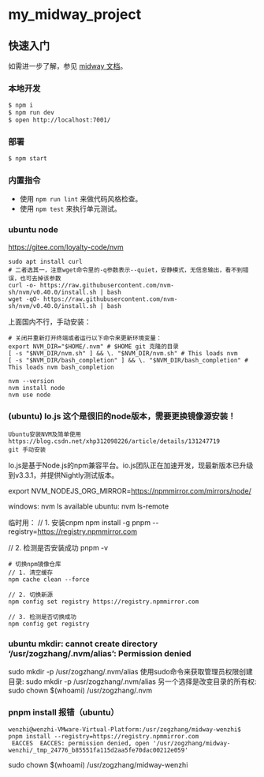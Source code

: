 # my_midway_project

## 快速入门

<!-- 在此次添加使用文档 -->

如需进一步了解，参见 [midway 文档][midway]。

### 本地开发

```bash
$ npm i
$ npm run dev
$ open http://localhost:7001/
```

### 部署

```bash
$ npm start
```

### 内置指令

- 使用 `npm run lint` 来做代码风格检查。
- 使用 `npm test` 来执行单元测试。


[midway]: https://midwayjs.org

### ubuntu node

https://gitee.com/loyalty-code/nvm

```shell
sudo apt install curl
# 二者选其一，注意wget命令里的-q参数表示--quiet，安静模式，无信息输出，看不到错误，也可去掉该参数
curl -o- https://raw.githubusercontent.com/nvm-sh/nvm/v0.40.0/install.sh | bash
wget -qO- https://raw.githubusercontent.com/nvm-sh/nvm/v0.40.0/install.sh | bash

```

上面国内不行，手动安装：

```shell
# 关闭并重新打开终端或者运行以下命令来更新环境变量：
export NVM_DIR="$HOME/.nvm" # $HOME git 克隆的目录
[ -s "$NVM_DIR/nvm.sh" ] && \. "$NVM_DIR/nvm.sh" # This loads nvm
[ -s "$NVM_DIR/bash_completion" ] && \. "$NVM_DIR/bash_completion" # This loads nvm bash_completion
```

```shell
nvm --version
nvm install node
nvm use node
```

### (ubuntu) Io.js 这个是很旧的node版本，需要更换镜像源安装！

```shell
Ubuntu安装NVM及简单使用
https://blog.csdn.net/xhp312098226/article/details/131247719
git 手动安装
```

Io.js是基于Node.js的npm兼容平台。io.js团队正在加速开发，现最新版本已升级到v3.3.1，并提供Nightly测试版本。

export NVM_NODEJS_ORG_MIRROR=https://npmmirror.com/mirrors/node/

windows: nvm ls available
ubuntu: nvm ls-remote

临时用：
// 1. 安装cnpm
npm install -g pnpm --registry=https://registry.npmmirror.com

// 2. 检测是否安装成功
pnpm -v


```shell
# 切换npm镜像仓库
// 1. 清空缓存
npm cache clean --force

// 2. 切换新源
npm config set registry https://registry.npmmirror.com

// 3. 检测是否切换成功
npm config get registry

```

### ubuntu mkdir: cannot create directory ‘/usr/zogzhang/.nvm/alias’: Permission denied

sudo mkdir -p /usr/zogzhang/.nvm/alias
使用sudo命令来获取管理员权限创建目录:
sudo mkdir -p /usr/zogzhang/.nvm/alias
另一个选择是改变目录的所有权:
sudo chown $(whoami) /usr/zogzhang/.nvm

### pnpm install 报错（ubuntu）

```shell
wenzhi@wenzhi-VMware-Virtual-Platform:/usr/zogzhang/midway-wenzhi$ pnpm install --registry=https://registry.npmmirror.com
 EACCES  EACCES: permission denied, open '/usr/zogzhang/midway-wenzhi/_tmp_24776_b85551fa115d2aa5fe70dac00212e059'
```

sudo chown $(whoami) /usr/zogzhang/midway-wenzhi